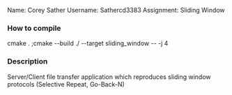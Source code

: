 Name: Corey Sather Username: Sathercd3383 Assignment: Sliding Window

### How to compile
cmake . ;cmake --build ./ --target sliding_window -- -j 4

### Description
Server/Client file transfer application which reproduces sliding window protocols (Selective Repeat, Go-Back-N)
